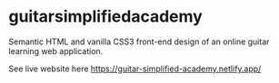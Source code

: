 # guitarsimplifiedacademy
Semantic HTML and vanilla CSS3 front-end design of an online guitar learning web application.

See live website here https://guitar-simplified-academy.netlify.app/

